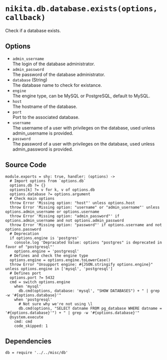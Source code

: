 
# `nikita.db.database.exists(options, callback)`

Check if a database exists.

## Options

* `admin_username`   
  The login of the database administrator.   
* `admin_password`   
  The password of the database administrator.   
* `database` (String)   
  The database name to check for existance.   
* `engine`   
  The engine type, can be MySQL or PostgreSQL, default to MySQL.   
* `host`   
  The hostname of the database.   
* `port`   
  Port to the associated database.   
* `username`   
  The username of a user with privileges on the database, used unless admin_username is provided.   
* `password`   
  The password of a user with privileges on the database, used unless admin_password is provided.   

## Source Code

    module.exports = shy: true, handler: (options) ->
      # Import options from `options.db`
      options.db ?= {}
      options[k] ?= v for k, v of options.db
      options.database ?= options.argument
      # Check main options
      throw Error 'Missing option: "host"' unless options.host
      throw Error 'Missing option: "username" or "admin_username"' unless options.admin_username or options.username
      throw Error 'Missing option: "admin_password"' if options.admin_username and not options.admin_password
      throw Error 'Missing option: "password"' if options.username and not options.password
      # Deprecation
      if options.engine is 'postgres'
        console.log 'Depracated Value: options "postgres" is deprecated in favor of "postgresql"'
        options.engine = 'postgresql'
      # Defines and check the engine type
      options.engine = options.engine.toLowerCase()
      throw Error "Unsupport engine: #{JSON.stringify options.engine}" unless options.engine in ['mysql', 'postgresql']
      # Defines port
      options.port ?= 5432
      cmd = switch options.engine
        when 'mysql'
          db.cmd(options, database: 'mysql', "SHOW DATABASES") + " | grep -w '#{options.database}'"
        when 'postgresql'
          # Not sure why we're not using \l
          db.cmd(options, "SELECT datname FROM pg_database WHERE datname = '#{options.database}'") + " | grep -w '#{options.database}'"
      @system.execute
        cmd: cmd
        code_skipped: 1

## Dependencies

    db = require '../../misc/db'
